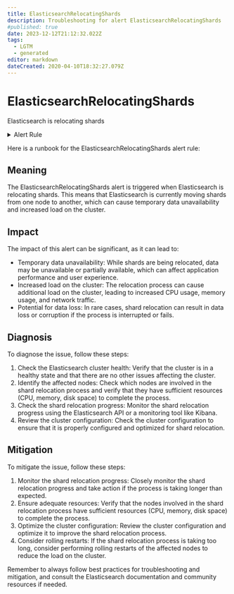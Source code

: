 ```yaml
---
title: ElasticsearchRelocatingShards
description: Troubleshooting for alert ElasticsearchRelocatingShards
#published: true
date: 2023-12-12T21:12:32.022Z
tags: 
  - LGTM
  - generated
editor: markdown
dateCreated: 2020-04-10T18:32:27.079Z
---
```


# ElasticsearchRelocatingShards

Elasticsearch is relocating shards

<details>
  <summary>Alert Rule</summary>

{{% rule "elasticsearch/prometheus-community-elasticsearch-exporter.yml" "ElasticsearchRelocatingShards" %}}

{{% comment %}}

```yaml
alert: ElasticsearchRelocatingShards
expr: elasticsearch_cluster_health_relocating_shards > 0
for: 0m
labels:
    severity: info
annotations:
    summary: Elasticsearch relocating shards (instance {{ $labels.instance }})
    description: |-
        Elasticsearch is relocating shards
          VALUE = {{ $value }}
          LABELS = {{ $labels }}
    runbook: https://github.com/srerun/prometheus-alerts/blob/main/content/runbooks/prometheus-community-elasticsearch-exporter/ElasticsearchRelocatingShards.md

```

{{% /comment %}}

</details>


Here is a runbook for the ElasticsearchRelocatingShards alert rule:

## Meaning

The ElasticsearchRelocatingShards alert is triggered when Elasticsearch is relocating shards. This means that Elasticsearch is currently moving shards from one node to another, which can cause temporary data unavailability and increased load on the cluster.

## Impact

The impact of this alert can be significant, as it can lead to:

* Temporary data unavailability: While shards are being relocated, data may be unavailable or partially available, which can affect application performance and user experience.
* Increased load on the cluster: The relocation process can cause additional load on the cluster, leading to increased CPU usage, memory usage, and network traffic.
* Potential for data loss: In rare cases, shard relocation can result in data loss or corruption if the process is interrupted or fails.

## Diagnosis

To diagnose the issue, follow these steps:

1. Check the Elasticsearch cluster health: Verify that the cluster is in a healthy state and that there are no other issues affecting the cluster.
2. Identify the affected nodes: Check which nodes are involved in the shard relocation process and verify that they have sufficient resources (CPU, memory, disk space) to complete the process.
3. Check the shard relocation progress: Monitor the shard relocation progress using the Elasticsearch API or a monitoring tool like Kibana.
4. Review the cluster configuration: Check the cluster configuration to ensure that it is properly configured and optimized for shard relocation.

## Mitigation

To mitigate the issue, follow these steps:

1. Monitor the shard relocation progress: Closely monitor the shard relocation progress and take action if the process is taking longer than expected.
2. Ensure adequate resources: Verify that the nodes involved in the shard relocation process have sufficient resources (CPU, memory, disk space) to complete the process.
3. Optimize the cluster configuration: Review the cluster configuration and optimize it to improve the shard relocation process.
4. Consider rolling restarts: If the shard relocation process is taking too long, consider performing rolling restarts of the affected nodes to reduce the load on the cluster.

Remember to always follow best practices for troubleshooting and mitigation, and consult the Elasticsearch documentation and community resources if needed.